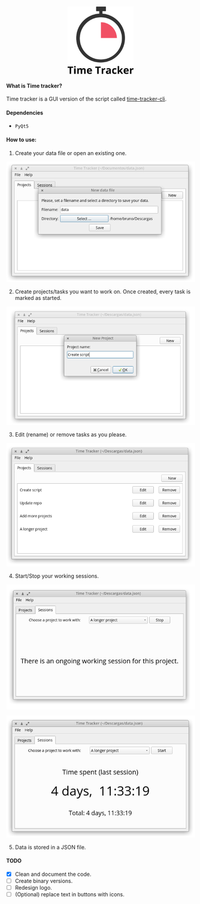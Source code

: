 <p align="center">
  <img height=180 src="readme_assets/logo.png">
</p>

#### What is Time tracker?

Time tracker is a GUI version of the script called [time-tracker-cli](https://github.com/pazitos10/time-tracker-cli).

#### Dependencies

* `PyQt5`

#### How to use:

1) Create your data file or open an existing one.

<p align="center">
  <img src="readme_assets/0.png">
</p>

2) Create projects/tasks you want to work on. Once created, every task is marked as started.

<p align="center">
  <img src="readme_assets/1.png">
</p>

3) Edit (rename) or remove tasks as you please.

<p align="center">
  <img src="readme_assets/2.png">
</p>

4) Start/Stop your working sessions.

<p align="center">
  <img src="readme_assets/3.png">
</p>

<p align="center">
  <img src="readme_assets/4.png">
</p>

5) Data is stored in a JSON file.

#### TODO

 - [x] Clean and document the code.
 - [ ] Create binary versions.
 - [ ] Redesign logo.
 - [ ] (Optional) replace text in buttons with icons.
